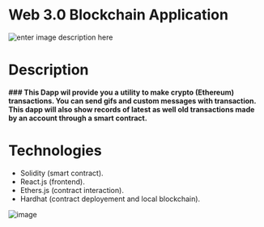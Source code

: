 ﻿# Web 3.0 Blockchain Application
![enter image description here](https://lh3.googleusercontent.com/pw/AL9nZEVH-GKFjQ2-wY6xwJRvJXFIUn2w1q1dIKzwnARE_aNK6tcU1pT_7NHxnOXmXsNpSBXjKyqBQx8gnBNdgIT9LwakJeKqtDdYrghnLJUMDiod0sNP1Zjs2B4jiWsIgF21KlHy-GnNYat3k0j0qUcASxI=w1072-h657-no?authuser=0)

# Description
**### This Dapp wil provide you a utility to make crypto (Ethereum) transactions. You can send gifs and custom messages with transaction. This dapp will also show records of latest  as well old transactions made by an account through a smart contract.**

# Technologies

 - Solidity (smart contract).
 - React.js (frontend).
 - Ethers.js (contract interaction).
 - Hardhat (contract deployement and local blockchain).

 ![image](https://lh3.googleusercontent.com/nyJqltzoh4q5qy94I01hRuLiNb1Oqes0sgjotnOr2SgHzEjhTqbq3WGtxfq1yC3zo4c-Yak7IuFmSqfCcXRa2IKDvysOWBFohS3v3HwpIEKnSnzB5zaGxMjiPF1kMSbinQaHt_NKpQa43Odz2faQA8tkLnLsIbK3TSuQ579eQJIH_98rB3_NZEoWJ5k-yLlB0embUVRX22HUfYlVZDmAQpPZfMVWOYqm41b-qqNopULs3pjSOh1TBJq51O-2K0zBUntf8hMoICSL_vNjANBwzjO1jf1Bglch5EG0H9RBNtPeJn0GRAdulKnCfeRS9C4x4Nc47SSyKtNgK1Ib09_nKpnAm4fNiX6SujN2OY5gpQCeEUij5SQNJTBj7pvJzH-4cmKAtf0xffrIT2BGpGUfqQENAqsJf0QvmuLhslolyOoMgXsObASb9EH9aw5vVuiB3BsJRlTML4_zhhYJs55gztxZM0CI-dRlqD6HAqmdd6rw0nFfz1jHx4xSkWY9xFmHB9cEpunDlwf8KORKNyVs9FIXLFgmb6EjJ_ilqiBH9hMBMPoNwmGC9CtB9O4mZIeTOrlOwIynuRMEWQe0K8jMbGm_cz3sHJ7iuJgSF7RYCLHFCUQL5zMKasKdJM5TkiITK6hRJIZ1vcjsLqLfHvuOlMzWlmxtXNlFouloPLp23wOQPlYfqCr5B23KdBvHaDO6w_MRBSmaK7g164g9xr0Jg6tZ0HIqEbfrcxHCmC7GlR_oRIAKKtJ6RU8Chn2ueZ9P4DqhzHHgCkOP27ZryNDwpbdJ2CoOSBSEkNrJvxQyn_4vXOnpqvtzjSpqz0LEUiplaU8pgA=w278-h437-no?authuser=2)

